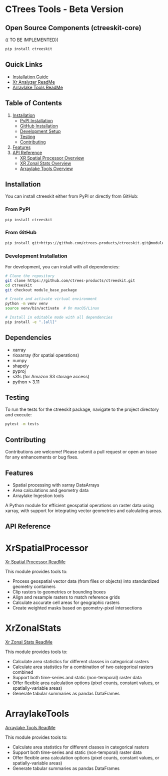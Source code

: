 # CTrees Tools - Beta Version

## Open Source Components (ctreeskit-core)
(( TO BE IMPLEMENTED))
```bash
pip install ctreeskit
```

## Quick Links
- [Installation Guide](#installation)
- [Xr Analyzer ReadMe](./docs/xr_analyzer.md)
- [Arraylake Tools ReadMe](./docs/arraylake_tools.md)

## Table of Contents
1. [Installation](#installation)
   - [PyPI Installation](#from-pypi)
   - [GitHub Installation](#from-github)
   - [Development Setup](#development-installation)
   - [Testing](#testing)
   - [Contributing](#contributing)
2. [Features](#features)
3. [API Reference](#api-reference)
    - [XR Spatial Processor Overview](#xrspatialprocessor)
    - [XR Zonal Stats Overview](#xrzonalstats)
    - [Arraylake Tools Overview](#arraylaketools)

## Installation

You can install ctreeskit either from PyPI or directly from GitHub:

### From PyPI
```bash
pip install ctreeskit
```

### From GitHub
```bash
pip install git+https://github.com/ctrees-products/ctreeskit.git@module_base_package
```

### Development Installation
For development, you can install with all dependencies:
```bash
# Clone the repository
git clone https://github.com/ctrees-products/ctreeskit.git
cd ctreeskit
git checkout module_base_package

# Create and activate virtual environment
python -m venv venv
source venv/bin/activate  # On macOS/Linux

# Install in editable mode with all dependencies
pip install -e ".[all]"
```

## Dependencies

- xarray
- rioxarray (for spatial operations)
- numpy
- shapely
- pyproj
- s3fs (for Amazon S3 storage access)
- python > 3.11

## Testing

To run the tests for the ctreeskit package, navigate to the project directory and execute:

```bash
pytest -m tests
```

## Contributing

Contributions are welcome! Please submit a pull request or open an issue for any enhancements or bug fixes.

## Features

- Spatial processing with xarray DataArrays
- Area calculations and geometry data
- Arraylake Ingestion tools 

A Python module for efficient geospatial operations on raster data using xarray, with support for integrating vector geometries and calculating areas.

## API Reference

# XrSpatialProcessor
[Xr Spatial Processor ReadMe](./docs/xr_analyzer.md#xr_spatial_processor_module)

This module provides tools to:

- Process geospatial vector data (from files or objects) into standardized geometry containers
- Clip rasters to geometries or bounding boxes
- Align and resample rasters to match reference grids
- Calculate accurate cell areas for geographic rasters
- Create weighted masks based on geometry-pixel intersections

# XrZonalStats
[Xr Zonal Stats ReadMe](./docs/xr_analyzer.md#xr_zonal_stats_module)

This module provides tools to:

- Calculate area statistics for different classes in categorical rasters
- Calculate area statistics for a combination of two categorical rasters combined
- Support both time-series and static (non-temporal) raster data
- Offer flexible area calculation options (pixel counts, constant values, or spatially-variable areas)
- Generate tabular summaries as pandas DataFrames

# ArraylakeTools
[Arraylake Tools ReadMe](./docs/arraylake_tools.md)

This module provides tools to:

- Calculate area statistics for different classes in categorical rasters
- Support both time-series and static (non-temporal) raster data
- Offer flexible area calculation options (pixel counts, constant values, or spatially-variable areas)
- Generate tabular summaries as pandas DataFrames

